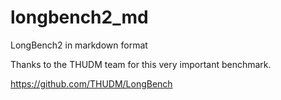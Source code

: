 # longbench2_md
LongBench2 in markdown format

Thanks to the THUDM team for this very important benchmark.

https://github.com/THUDM/LongBench
